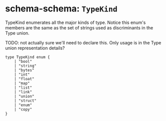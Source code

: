 # schema-schema: `TypeKind`

TypeKind enumerates all the major kinds of type.
Notice this enum's members are the same as the set of strings used as
discriminants in the Type union.

TODO: not actually sure we'll need to declare this.  Only usage is
in the Type union representation details?

```ipldsch
type TypeKind enum {
	| "bool"
	| "string"
	| "bytes"
	| "int"
	| "float"
	| "map"
	| "list"
	| "link"
	| "union"
	| "struct"
	| "enum"
	| "copy"
}
```
